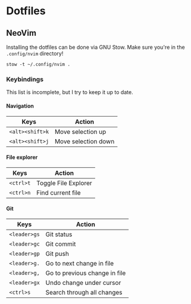 # Dotfiles

## NeoVim

Installing the dotfiles can be done via GNU Stow. Make sure you're in the
`.config/nvim` directory!

```
stow -t ~/.config/nvim .
```

### Keybindings

This list is incomplete, but I try to keep it up to date.

#### **Navigation**

| Keys            | Action              |
| --------------- | ------------------- |
| `<alt><shift>k` | Move selection up   |
| `<alt><shift>j` | Move selection down |

#### **File explorer**

| Keys      | Action               |
| --------- | -------------------- |
| `<ctrl>t` | Toggle File Explorer |
| `<ctrl>n` | Find current file    |

#### **Git**

| Keys         | Action                        |
| ------------ | ----------------------------- |
| `<leader>gs` | Git status                    |
| `<leader>gc` | Git commit                    |
| `<leader>gp` | Git push                      |
| `<leader>g.` | Go to next change in file     |
| `<leader>g,` | Go to previous change in file |
| `<leader>gx` | Undo change under cursor      |
| `<ctrl>s`    | Search through all changes    |
